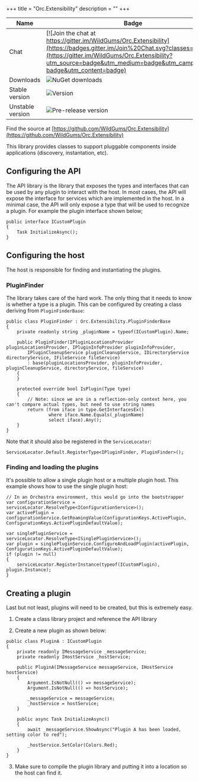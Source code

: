 +++
title = "Orc.Extensibility" 
description = ""
+++

Name|Badge
---|---
Chat|[![Join the chat at https://gitter.im/WildGums/Orc.Extensibility](https://badges.gitter.im/Join%20Chat.svg?classes=inline)](https://gitter.im/WildGums/Orc.Extensibility?utm_source=badge&utm_medium=badge&utm_campaign=pr-badge&utm_content=badge)
Downloads|![NuGet downloads](https://img.shields.io/nuget/dt/orc.extensibility.svg?classes=inline)
Stable version|![Version](https://img.shields.io/nuget/v/orc.extensibility.svg?classes=inline)
Unstable version|![Pre-release version](https://img.shields.io/nuget/vpre/orc.extensibility.svg?classes=inline)

Find the source at [https://github.com/WildGums/Orc.Extensibility](https://github.com/WildGums/Orc.Extensibility)

This library provides classes to support pluggable components inside applications (discovery, instantation, etc).

## Configuring the API

The API library is the library that exposes the types and interfaces that can be used by any plugin to interact with the host. In most
cases, the API will expose the interface for services which are implemented in the host. In a minimal case, the API will only expose
a type that will be used to recognize a plugin. For example the plugin interface shown below;

```
public interface ICustomPlugin
{
	Task InitializeAsync();
}
```

## Configuring the host

The host is responsible for finding and instantiating the plugins.

### PluginFinder

The library takes care of the hard work. The only thing that it needs to know is whether a type is a plugin. This can be configured
by creating a class deriving from `PluginFinderBase`:

```
public class PluginFinder : Orc.Extensibility.PluginFinderBase
{
	private readonly string _pluginName = typeof(ICustomPlugin).Name;

	public PluginFinder(IPluginLocationsProvider pluginLocationsProvider, IPluginInfoProvider pluginInfoProvider,
		IPluginCleanupService pluginCleanupService, IDirectoryService directoryService, IFileService fileService)
		: base(pluginLocationsProvider, pluginInfoProvider, pluginCleanupService, directoryService, fileService)
	{
	}

	protected override bool IsPlugin(Type type)
	{
		// Note: since we are in a reflection-only context here, you can't compare actual types, but need to use string names
		return (from iface in type.GetInterfacesEx()
				where iface.Name.Equals(_pluginName)
				select iface).Any();
	}
}
```

Note that it should also be registered in the `ServiceLocator`:

```
ServiceLocator.Default.RegisterType<IPluginFinder, PluginFinder>();
```

### Finding and loading the plugins

It's possible to allow a single plugin host or a multiple plugin host. This example shows how to use the single plugin host:

```
// In an Orchestra environment, this would go into the bootstrapper
var configurationService = serviceLocator.ResolveType<IConfigurationService>();
var activePlugin = configurationService.GetRoamingValue(ConfigurationKeys.ActivePlugin, ConfigurationKeys.ActivePluginDefaultValue);

var singlePluginService = serviceLocator.ResolveType<ISinglePluginService>();
var plugin = singlePluginService.ConfigureAndLoadPlugin(activePlugin, ConfigurationKeys.ActivePluginDefaultValue);
if (plugin != null)
{
    serviceLocator.RegisterInstance(typeof(ICustomPlugin), plugin.Instance);
}
``` 

## Creating a plugin

Last but not least, plugins will need to be created, but this is extremely easy.

1. Create a class library project and reference the API library

2. Create a new plugin as shown below:
```
public class PluginA : ICustomPlugin
{
	private readonly IMessageService _messageService;
	private readonly IHostService _hostService;

	public PluginA(IMessageService messageService, IHostService hostService)
	{
		Argument.IsNotNull(() => messageService);
		Argument.IsNotNull(() => hostService);

		_messageService = messageService;
		_hostService = hostService;
	}

	public async Task InitializeAsync()
	{
		await _messageService.ShowAsync("Plugin A has been loaded, setting color to red");

		_hostService.SetColor(Colors.Red);
	}
}
```

3. Make sure to compile the plugin library and putting it into a location so the host can find it.